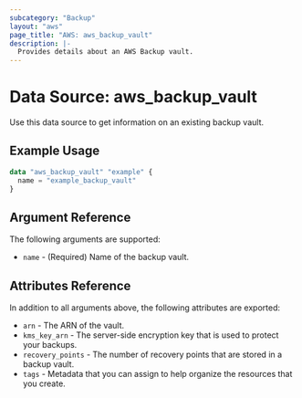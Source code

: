 ```yaml
---
subcategory: "Backup"
layout: "aws"
page_title: "AWS: aws_backup_vault"
description: |-
  Provides details about an AWS Backup vault.
---
```


# Data Source: aws_backup_vault

Use this data source to get information on an existing backup vault.

## Example Usage

```terraform
data "aws_backup_vault" "example" {
  name = "example_backup_vault"
}
```

## Argument Reference

The following arguments are supported:

* `name` - (Required) Name of the backup vault.

## Attributes Reference

In addition to all arguments above, the following attributes are exported:

* `arn` - The ARN of the vault.
* `kms_key_arn` - The server-side encryption key that is used to protect your backups.
* `recovery_points` - The number of recovery points that are stored in a backup vault.
* `tags` - Metadata that you can assign to help organize the resources that you create.
